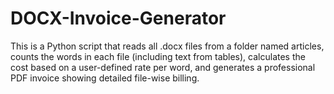 # DOCX-Invoice-Generator
This is a Python script that reads all .docx files from a folder named articles, counts the words in each file (including text from tables), calculates the cost based on a user-defined rate per word, and generates a professional PDF invoice showing detailed file-wise billing.
